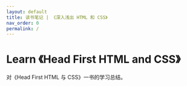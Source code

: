 ```yaml
---
layout: default
title: 读书笔记 | 《深入浅出 HTML 和 CSS》
nav_order: 0
permalink: /
---
```



# Learn 《Head First HTML and CSS》
对《Head First HTML 与 CSS》一书的学习总结。